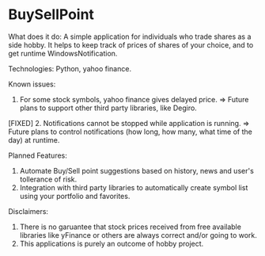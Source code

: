 # BuySellPoint
What does it do:
A simple application for individuals who trade shares as a side hobby. It helps to keep track of prices of shares of your choice, and to get runtime WindowsNotification.

Technologies:
Python, yahoo finance.

Known issues:
1. For some stock symbols, yahoo finance gives delayed price.
=> Future plans to support other third party libraries, like Degiro.

[FIXED]
2. Notifications cannot be stopped while application is running.
=> Future plans to control notifications (how long, how many, what time of the day) at runtime.


Planned Features:
1. Automate Buy/Sell point suggestions based on history, news and user's tollerance of risk.
2. Integration with third party libraries to automatically create symbol list using your portfolio and favorites.


Disclaimers:
1. There is no garuantee that stock prices received from free available libraries like yFinance or others are always correct and/or going to work.
2. This applications is purely an outcome of hobby project.

